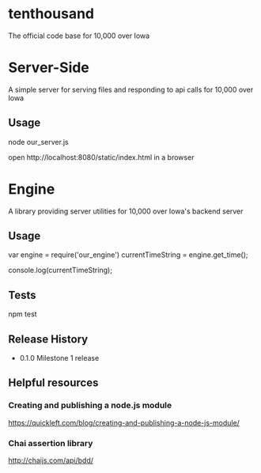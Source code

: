 # tenthousand
The official code base for 10,000 over Iowa

Server-Side
=========
A simple server for serving files and responding to api calls for 10,000 over Iowa

## Usage
node our_server.js

open http://localhost:8080/static/index.html in a browser


Engine
=========

A library providing server utilities for 10,000 over Iowa's backend server

## Usage

  var engine = require('our_engine')
      currentTimeString = engine.get_time();

  console.log(currentTimeString);

## Tests

  npm test

## Release History

* 0.1.0 Milestone 1 release

## Helpful resources

### Creating and publishing a node.js module
https://quickleft.com/blog/creating-and-publishing-a-node-js-module/

### Chai assertion library
http://chaijs.com/api/bdd/
